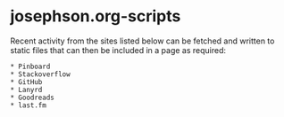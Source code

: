 josephson.org-scripts
=====================

Recent activity from the sites listed below can be fetched and written to static files
that can then be included in a page as required:

    * Pinboard
    * Stackoverflow
    * GitHub
    * Lanyrd
    * Goodreads
    * last.fm
